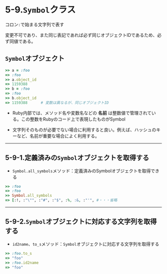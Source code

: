 5-9.`Symbol`クラス
=================

コロン`:`で始まる文字列で表す

変更不可であり、また同じ表記であれば必ず同じオブジェクトIDであるため、必ず同値である。

## `Symbol`オブジェクト

```ruby
>> a = :foo
=> :foo
>> a.object_id
=> 1159388
>> b = :foo
=> :foo
>> b.object_id
=> 1159388      # 変数は異なるが、同じオブジェクトID
```

* Ruby内部では、メソッド名や変数名などの **名前** は整数値で管理されている。この整数をRubyのコード上で表現したものがSymbol

* 文字列そのものが必要でない場合に利用すると良い。例えば、ハッシュのキーなど、名前が重要な場合によく利用する。

***

## 5-9-1.定義済みの`Symbol`オブジェクトを取得する

* `Symbol.all_symbols`メソッド：定義済みのSymbolオブジェクトを取得できる

```ruby
>> :foo
=> :foo
>> Symbol.all_symbols
=> [:!, :"\"", :"#", :"$", :%, :&, :"'", #・・・省略
```

***

## 5-9-2.`Symbol`オブジェクトに対応する文字列を取得する

* `id2name`、`to_s`メソッド：`Symbol`オブジェクトに対応する文字列を取得する

```ruby
>> :foo.to_s
=> "foo"
>> :foo.id2name
=> "foo"
```
